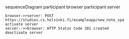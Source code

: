 sequenceDiagram
    participant browser
    participant server
    
    browser->>server: POST 	https://studies.cs.helsinki.fi/exampleapp/new_note_spa
    activate server
    server-->>browser: HTTP Status Code 201 created
    deactivate server